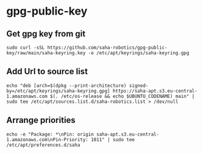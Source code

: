 # gpg-public-key

## Get gpg key from git
```
sudo curl -sSL https://github.com/saha-robotics/gpg-public-key/raw/main/saha-keyring.key -o /etc/apt/keyrings/saha-keyring.gpg
```

## Add Url to source list
```
echo "deb [arch=$(dpkg --print-architecture) signed-by=/etc/apt/keyrings/saha-keyring.gpg] https://saha-apt.s3.eu-central-1.amazonaws.com $(. /etc/os-release && echo $UBUNTU_CODENAME) main" | sudo tee /etc/apt/sources.list.d/saha-robotics.list > /dev/null
```

## Arrange priorities
```
echo -e "Package: *\nPin: origin saha-apt.s3.eu-central-1.amazonaws.com\nPin-Priority: 1011" | sudo tee /etc/apt/preferences.d/saha
```


